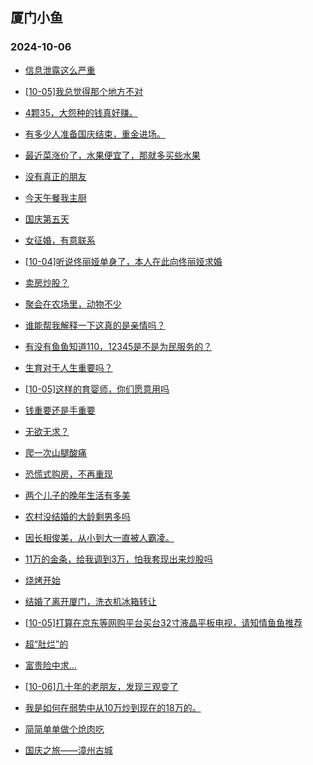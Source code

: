 ## 厦门小鱼 
### 2024-10-06

+ [信息泄露这么严重](http://bbs.xmfish.com/read-htm-tid-18248773.html)

+ [[10-05]我总觉得那个地方不对](http://bbs.xmfish.com/read-htm-tid-18248786.html)

+ [4颗35，大怨种的钱真好赚。](http://bbs.xmfish.com/read-htm-tid-18248828.html)

+ [有多少人准备国庆结束，重金进场。](http://bbs.xmfish.com/read-htm-tid-18248765.html)

+ [最近菜涨价了，水果便宜了，那就多买些水果](http://bbs.xmfish.com/read-htm-tid-18248788.html)

+ [没有真正的朋友](http://bbs.xmfish.com/read-htm-tid-18248762.html)

+ [今天午餐我主厨](http://bbs.xmfish.com/read-htm-tid-18248825.html)

+ [国庆第五天](http://bbs.xmfish.com/read-htm-tid-18248853.html)

+ [女征婚，有意联系](http://bbs.xmfish.com/read-htm-tid-18248856.html)

+ [[10-04]听说佟丽娅单身了，本人在此向佟丽娅求婚](http://bbs.xmfish.com/read-htm-tid-18248764.html)

+ [卖房炒股？](http://bbs.xmfish.com/read-htm-tid-18248837.html)

+ [聚会在农场里，动物不少](http://bbs.xmfish.com/read-htm-tid-18248876.html)

+ [谁能帮我解释一下这真的是亲情吗？](http://bbs.xmfish.com/read-htm-tid-18248868.html)

+ [有没有鱼鱼知道110，12345是不是为民服务的？](http://bbs.xmfish.com/read-htm-tid-18248813.html)

+ [生育对于人生重要吗？](http://bbs.xmfish.com/read-htm-tid-18248805.html)

+ [[10-05]这样的育婴师，你们愿意用吗](http://bbs.xmfish.com/read-htm-tid-18248889.html)

+ [钱重要还是手重要](http://bbs.xmfish.com/read-htm-tid-18248827.html)

+ [无欲无求？](http://bbs.xmfish.com/read-htm-tid-18248918.html)

+ [爬一次山腿酸痛](http://bbs.xmfish.com/read-htm-tid-18248929.html)

+ [恐慌式购房，不再重现](http://bbs.xmfish.com/read-htm-tid-18248845.html)

+ [两个儿子的晚年生活有多美](http://bbs.xmfish.com/read-htm-tid-18248930.html)

+ [农村没结婚的大龄剩男多吗](http://bbs.xmfish.com/read-htm-tid-18248909.html)

+ [因长相俊美，从小到大一直被人霸凌。](http://bbs.xmfish.com/read-htm-tid-18248950.html)

+ [11万的金条，给我调到3万，怕我套现出来炒股吗](http://bbs.xmfish.com/read-htm-tid-18248931.html)

+ [烧烤开始](http://bbs.xmfish.com/read-htm-tid-18248894.html)

+ [结婚了离开厦门，洗衣机冰箱转让](http://bbs.xmfish.com/read-htm-tid-18248893.html)

+ [[10-05]打算在京东等网购平台买台32寸液晶平板电视，请知情鱼鱼推荐](http://bbs.xmfish.com/read-htm-tid-18248904.html)

+ [超“肚烂”的](http://bbs.xmfish.com/read-htm-tid-18248915.html)

+ [富贵险中求...](http://bbs.xmfish.com/read-htm-tid-18248901.html)

+ [[10-06]几十年的老朋友，发现三观变了](http://bbs.xmfish.com/read-htm-tid-18248972.html)

+ [我是如何在弱势中从10万炒到现在的18万的。](http://bbs.xmfish.com/read-htm-tid-18248925.html)

+ [简简单单做个炝肉吃](http://bbs.xmfish.com/read-htm-tid-18248966.html)

+ [国庆之旅——漳州古城](http://bbs.xmfish.com/read-htm-tid-18249035.html)

